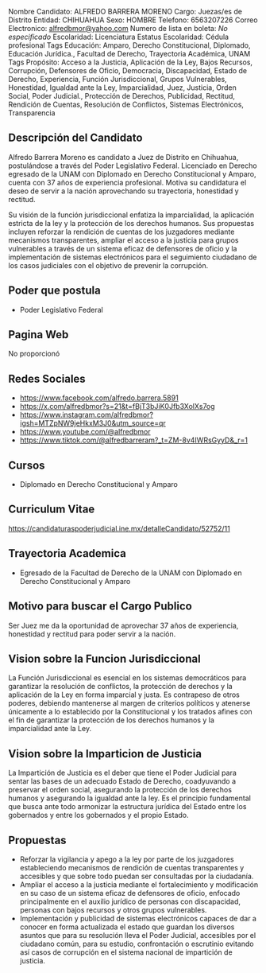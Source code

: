 Nombre Candidato: ALFREDO BARRERA MORENO
Cargo: Juezas/es de Distrito
Entidad: CHIHUAHUA
Sexo: HOMBRE
Telefono: 6563207226
Correo Electronico: alfredbmor@yahoo.com
Numero de lista en boleta: *No especificado*
Escolaridad: Licenciatura
Estatus Escolaridad: Cédula profesional
Tags Educación: Amparo, Derecho Constitucional, Diplomado, Educación Jurídica., Facultad de Derecho, Trayectoria Académica, UNAM
Tags Propósito: Acceso a la Justicia, Aplicación de la Ley, Bajos Recursos, Corrupción, Defensores de Oficio, Democracia, Discapacidad, Estado de Derecho, Experiencia, Función Jurisdiccional, Grupos Vulnerables, Honestidad, Igualdad ante la Ley, Imparcialidad, Juez, Justicia, Orden Social, Poder Judicial., Protección de Derechos, Publicidad, Rectitud, Rendición de Cuentas, Resolución de Conflictos, Sistemas Electrónicos, Transparencia


## Descripción del Candidato 

Alfredo Barrera Moreno es candidato a Juez de Distrito en Chihuahua, postulándose a través del Poder Legislativo Federal. Licenciado en Derecho egresado de la UNAM con Diplomado en Derecho Constitucional y Amparo, cuenta con 37 años de experiencia profesional. Motiva su candidatura el deseo de servir a la nación aprovechando su trayectoria, honestidad y rectitud.

Su visión de la función jurisdiccional enfatiza la imparcialidad, la aplicación estricta de la ley y la protección de los derechos humanos.  Sus propuestas incluyen reforzar la rendición de cuentas de los juzgadores mediante mecanismos transparentes, ampliar el acceso a la justicia para grupos vulnerables a través de un sistema eficaz de defensores de oficio y la implementación de sistemas electrónicos para el seguimiento ciudadano de los casos judiciales con el objetivo de prevenir la corrupción.


## Poder que postula

- Poder Legislativo Federal


## Pagina Web

No proporcionó


## Redes Sociales

- https://www.facebook.com/alfredo.barrera.5891
- https://x.com/alfredbmor?s=21&t=fBjT3bJiK0Jfb3XolXs7og
- https://www.instagram.com/alfredbmor?igsh=MTZpNW9jeHkxM3J0&utm_source=qr
- https://www.youtube.com/@alfredbmor
- https://www.tiktok.com/@alfredbarreram?_t=ZM-8v4IWRsGyyD&_r=1


## Cursos

- Diplomado en Derecho Constitucional y Amparo


## Curriculum Vitae

https://candidaturaspoderjudicial.ine.mx/detalleCandidato/52752/11


## Trayectoria Academica

- Egresado de la Facultad de Derecho de la UNAM con Diplomado en Derecho Constitucional y Amparo


## Motivo para buscar el Cargo Publico

Ser Juez me da la oportunidad de aprovechar 37 años de experiencia, honestidad y rectitud para poder servir a la nación.


## Vision sobre la Funcion Jurisdiccional

La Función Jurisdiccional es esencial en los sistemas democráticos para garantizar la resolución de conflictos, la protección de derechos y la aplicación de la Ley en forma imparcial y justa. Es contrapeso de otros poderes, debiendo mantenerse al margen de criterios políticos y atenerse únicamente a lo establecido por la Constitucional y los tratados afines con el fin de garantizar la protección de los derechos humanos y la imparcialidad ante la Ley.


## Vision sobre la Imparticion de Justicia

La Impartición de Justicia es el deber que tiene el Poder Judicial para sentar las bases de un adecuado Estado de Derecho, coadyuvando a preservar el orden social, asegurando la protección de los derechos humanos y asegurando la igualdad ante la ley. Es el principio fundamental que busca ante todo armonizar la estructura jurídica del Estado entre los gobernados y entre los gobernados y el propio Estado.


## Propuestas

- Reforzar la vigilancia y apego a la ley por parte de los juzgadores estableciendo mecanismos de rendición de cuentas transparentes y accesibles y que sobre todo puedan ser consultadas por la ciudadanía.
- Ampliar el acceso a la justicia mediante el fortalecimiento y modificación en su caso de un sistema eficaz de defensores de oficio, enfocado principalmente en el auxilio jurídico de personas con discapacidad, personas con bajos recursos y otros grupos vulnerables.
- Implementación y publicidad de sistemas electrónicos capaces de dar a conocer en forma actualizada el estado que guardan los diversos asuntos que para su resolución lleva el Poder Judicial, accesibles por el ciudadano común, para su estudio, confrontación o escrutinio evitando así casos de corrupción en el sistema nacional de impartición de justicia.

